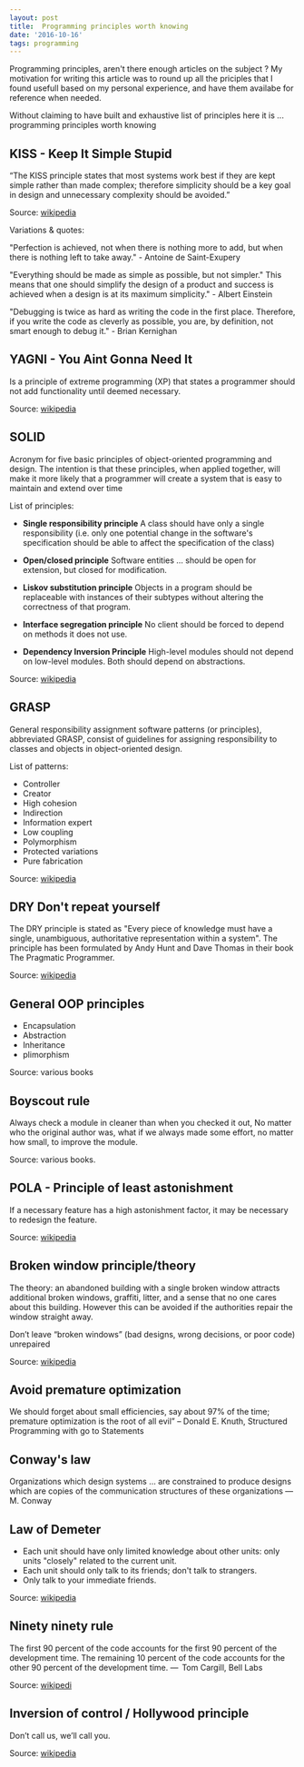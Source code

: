 ```yaml
---
layout: post
title:  Programming principles worth knowing
date: '2016-10-16'
tags: programming
---
```


Programming principles, aren't there enough articles on the subject ? My motivation for writing this article was to round up all the priciples that I found usefull based on my personal experience, 
and have them availabe for reference when needed. 

Without claiming to have built and exhaustive list of principles here it is ... programming principles worth knowing 



## KISS - Keep It Simple Stupid


“The KISS principle states that most systems work best if they are kept simple rather than made complex; therefore simplicity should be a key goal in design and unnecessary complexity should be avoided.”

Source: [wikipedia](https://en.wikipedia.org/wiki/KISS_principle)

Variations & quotes: 

"Perfection is achieved, not when there is nothing more to add, but when there is nothing left to take away." - Antoine de Saint-Exupery

"Everything should be made as simple as possible, but not simpler." This means that one should simplify the design of a product and success is achieved when a design is at its maximum simplicity." - Albert Einstein

"Debugging is twice as hard as writing the code in the first place. Therefore, if you write the code as cleverly as possible, you are, by definition, not smart enough to debug it." - Brian Kernighan


## YAGNI - You Aint Gonna Need It


Is a principle of extreme programming (XP) that states a programmer should not add functionality until deemed necessary.

Source: [wikipedia](https://en.wikipedia.org/wiki/You_aren%27t_gonna_need_it)


## SOLID


Acronym for five basic principles of object-oriented programming and design. The intention is that these principles, when applied together, will make it more likely that a programmer will create a system that is easy to maintain and extend over time

List of principles: 

- **Single responsibility principle** A class should have only a single responsibility (i.e. only one potential change in the software's specification should be able to affect the specification of the class)

- **Open/closed principle** Software entities … should be open for extension, but closed for modification.

- **Liskov substitution principle** Objects in a program should be replaceable with instances of their subtypes without altering the correctness of that program.

- **Interface segregation principle** No client should be forced to depend on methods it does not use. 

- **Dependency Inversion Principle** High-level modules should not depend on low-level modules. Both should depend on abstractions.

Source: [wikipedia](https://en.wikipedia.org/wiki/SOLID_(object-oriented_design))


## GRASP


General responsibility assignment software patterns (or principles), abbreviated GRASP, consist of guidelines for assigning responsibility to classes and objects in object-oriented design.

List of patterns: 

 - Controller
 - Creator
 - High cohesion
 - Indirection
 - Information expert
 - Low coupling
 - Polymorphism
 - Protected variations
 - Pure fabrication


 Source: [wikipedia](https://en.wikipedia.org/wiki/GRASP_(object-oriented_design))


## DRY Don't repeat yourself


The DRY principle is stated as "Every piece of knowledge must have a single, unambiguous, authoritative representation within a system". The principle has been formulated by Andy Hunt and Dave Thomas in their book The Pragmatic Programmer. 

Source: [wikipedia](https://en.wikipedia.org/wiki/Don%27t_repeat_yourself)


## General OOP principles


- Encapsulation
- Abstraction
- Inheritance 
- plimorphism

Source: various books


## Boyscout rule


Always check a module in cleaner than when you checked it out, No matter who the original author was, what if we always made some effort, no matter how small, to improve the module. 

Source: various books. 


## POLA - Principle of least astonishment 


If a necessary feature has a high astonishment factor, it may be necessary to redesign the feature.

Source: [wikipedia](https://en.wikipedia.org/wiki/Principle_of_least_astonishment)


## Broken window principle/theory


The theory: an abandoned building with a single broken window attracts additional broken windows, graffiti, litter, and a sense that no one cares about this building. 
However this can be avoided if the authorities repair the window straight away.


Don’t leave “broken windows” (bad designs, wrong decisions, or poor code) unrepaired


Source: [wikipedia](https://en.wikipedia.org/wiki/Broken_windows_theory)


## Avoid premature optimization


We should forget about small efficiencies, say about 97% of the time; premature optimization is the root of all evil” – Donald E. Knuth, Structured Programming with go to Statements


##  Conway's law


Organizations which design systems ... are constrained to produce designs which are copies of the communication structures of these organizations — M. Conway


## Law of Demeter


 - Each unit should have only limited knowledge about other units: only units "closely" related to the current unit.
 - Each unit should only talk to its friends; don't talk to strangers.
 - Only talk to your immediate friends.

Source: [wikipedia](https://en.wikipedia.org/wiki/Law_of_Demeter)


## Ninety ninety rule 


The first 90 percent of the code accounts for the first 90 percent of the development time. The remaining 10 percent of the code accounts for the other 90 percent of the development time. —  Tom Cargill, Bell Labs

Source: [wikipedi](https://en.wikipedia.org/wiki/Ninety-ninety_rule)


## Inversion of control / Hollywood principle 


Don’t call us, we’ll call you.

Source: [wikipedia](https://en.wikipedia.org/wiki/Inversion_of_control)

